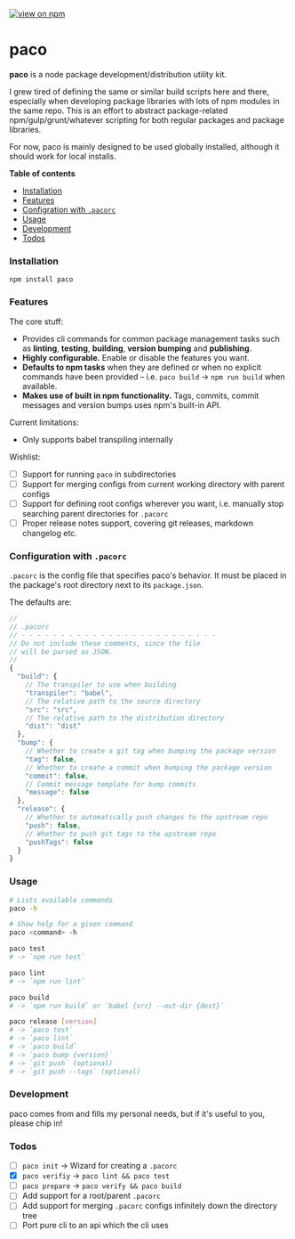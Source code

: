 [![view on npm](http://img.shields.io/npm/v/paco.svg)](https://www.npmjs.org/package/paco)

# paco

**paco** is a node package development/distribution utility kit.

I grew tired of defining the same or similar build scripts here and there, especially when developing package libraries with lots of npm modules in the same repo. This is an effort to abstract package-related npm/gulp/grunt/whatever scripting for both regular packages and package libraries.

For now, paco is mainly designed to be used globally installed, although it should work for local installs.

**Table of contents**

* [Installation](#installation)
* [Features](#features)
* [Configration with `.pacorc`](#pacorc)
* [Usage](#usage)
* [Development](#development)
* [Todos](#todos)

<a name="installation"></a>
### Installation

`npm install paco`

<a name="features"></a>
### Features

The core stuff:

* Provides cli commands for common package management tasks such as **linting**, **testing**, **building**, **version bumping** and **publishing**.
* **Highly configurable.** Enable or disable the features you want.
* **Defaults to npm tasks** when they are defined or when no explicit commands have been provided – i.e. `paco build` -> `npm run build` when available.
* **Makes use of built in npm functionality.** Tags, commits, commit messages and version bumps uses npm's built-in API.

Current limitations:

* Only supports babel transpiling internally

Wishlist:

* [ ] Support for running `paco` in subdirectories
* [ ] Support for merging configs from current working directory with parent configs
* [ ] Support for defining root configs wherever you want, i.e. manually stop searching parent directories for `.pacorc`
* [ ] Proper release notes support, covering git releases, markdown changelog etc.

<a name="pacorc"></a>
### Configuration with `.pacorc`

`.pacorc` is the config file that specifies paco's behavior. It must be placed in the package's root directory next to its `package.json`.

The defaults are:

```js
//
// .pacorc
// - - - - - - - - - - - - - - - - - - - - - - - - -
// Do not include these comments, since the file
// will be parsed as JSON.
//
{
  "build": {
    // The transpiler to use when building
    "transpiler": "babel",
    // The relative path to the source directory
    "src": "src",
    // The relative path to the distribution directory
    "dist": "dist"
  },
  "bump": {
    // Whether to create a git tag when bumping the package version
    "tag": false,
    // Whether to create a commit when bumping the package version
    "commit": false,
    // Commit message template for bump commits
    "message": false
  },
  "release": {
    // Whether to automatically push changes to the upstream repo
    "push": false,
    // Whether to push git tags to the upstream repo
    "pushTags": false
  }
}
```

<a name="usage"></a>
### Usage

```bash
# Lists available commands
paco -h

# Show help for a given command
paco <command> -h

paco test
# -> `npm run test`

paco lint
# -> `npm run lint`

paco build
# -> `npm run build` or `babel {src} --out-dir {dest}`

paco release [version]
# -> `paco test`
# -> `paco lint`
# -> `paco build`
# -> `paco bump {version}`
# -> `git push` (optional)
# -> `git push --tags` (optional)
```

<a name="development"></a>
### Development

paco comes from and fills my personal needs, but if it's useful to you, please chip in!

<a name="todos"></a>
### Todos

* [ ] `paco init` -> Wizard for creating a `.pacorc`
* [x] `paco verifiy` -> `paco lint && paco test`
* [ ] `paco prepare` -> `paco verify && paco build`
* [ ] Add support for a root/parent `.pacorc`
* [ ] Add support for merging `.pacorc` configs infinitely down the directory tree
* [ ] Port pure cli to an api which the cli uses
